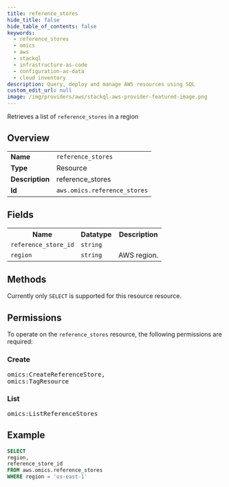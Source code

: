 ```yaml
---
title: reference_stores
hide_title: false
hide_table_of_contents: false
keywords:
  - reference_stores
  - omics
  - aws
  - stackql
  - infrastructure-as-code
  - configuration-as-data
  - cloud inventory
description: Query, deploy and manage AWS resources using SQL
custom_edit_url: null
image: /img/providers/aws/stackql-aws-provider-featured-image.png
---
```

Retrieves a list of <code>reference_stores</code> in a region

## Overview
<table><tbody>
<tr><td><b>Name</b></td><td><code>reference_stores</code></td></tr>
<tr><td><b>Type</b></td><td>Resource</td></tr>
<tr><td><b>Description</b></td><td>reference_stores</td></tr>
<tr><td><b>Id</b></td><td><code>aws.omics.reference_stores</code></td></tr>
</tbody></table>

## Fields
<table><tbody>
<tr><th>Name</th><th>Datatype</th><th>Description</th></tr>
<tr><td><code>reference_store_id</code></td><td><code>string</code></td><td></td></tr>
<tr><td><code>region</code></td><td><code>string</code></td><td>AWS region.</td></tr>

</tbody></table>

## Methods
Currently only <code>SELECT</code> is supported for this resource resource.

## Permissions

To operate on the <code>reference_stores</code> resource, the following permissions are required:

### Create
<pre>
omics:CreateReferenceStore,
omics:TagResource</pre>

### List
<pre>
omics:ListReferenceStores</pre>


## Example
```sql
SELECT
region,
reference_store_id
FROM aws.omics.reference_stores
WHERE region = 'us-east-1'
```
